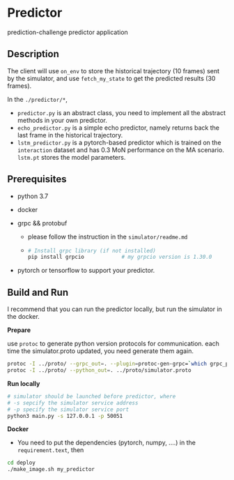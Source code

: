 # Predictor #

prediction-challenge predictor application

## Description

The client will use `on_env` to store the historical trajectory (10 frames) sent by the simulator, and use `fetch_my_state` to get the predicted results (30 frames).

In the `./predictor/*`,

- `predictor.py` is an abstract class, you need to implement all the abstract methods in your own predictor.
- `echo_predictor.py` is a simple echo predictor, namely returns back the last frame in the historical trajectory.
- `lstm_predictor.py` is a pytorch-based predictor which is trained on the `interaction` dataset and has 0.3 MoN performance  on the MA scenario. `lstm.pt` stores the model parameters.

## Prerequisites ##

 - python 3.7

 - docker

 - grpc && protobuf

    - please follow the instruction in the `simulator/readme.md`

    - ```bash
      # Install grpc library (if not installed)
      pip install grpcio			# my grpcio version is 1.30.0
      ```

 - pytorch or tensorflow to support your predictor.

## Build and Run ##
I recommend that you can run the predictor locally, but run the simulator in the docker.

**Prepare**

use `protoc` to generate python version protocols for communication.
each time the simulator.proto updated, you need generate them again.
```bash
protoc -I ../proto/ --grpc_out=. --plugin=protoc-gen-grpc=`which grpc_python_plugin` ../proto/simulator.proto
protoc -I ../proto/ --python_out=. ../proto/simulator.proto
```

**Run locally**

```bash
# simulator should be launched before predictor, where
# -s sepcify the simulator service address
# -p specify the simulator service port
python3 main.py -s 127.0.0.1 -p 50051
```

**Docker**

- You need to put the dependencies (pytorch, numpy, ....) in the `requirement.text`, then

```bash
cd deploy
./make_image.sh my_predictor
```

